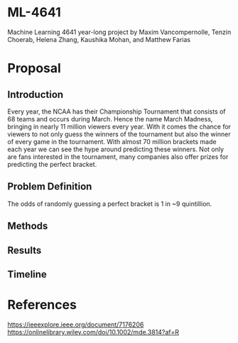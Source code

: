 # ML-4641
Machine Learning 4641 year-long project by Maxim Vancompernolle, Tenzin Choerab, Helena Zhang, Kaushika Mohan, and Matthew Farias

# Proposal
## Introduction
Every year, the NCAA has their Championship Tournament that consists of 68 teams and occurs during March. Hence the name March Madness, bringing in nearly 11 million viewers every year. With it comes the chance for viewers to not only guess the winners of the tournament but also the winner of every game in the tournament. With almost 70 million brackets made each year we can see the hype around predicting these winners. Not only are fans interested in the tournament, many companies also offer prizes for predicting the perfect bracket.
## Problem Definition
The odds of randomly guessing a perfect bracket is 1 in ~9 quintillion. 
## Methods
## Results
## Timeline
# References
https://ieeexplore.ieee.org/document/7176206
https://onlinelibrary.wiley.com/doi/10.1002/mde.3814?af=R
